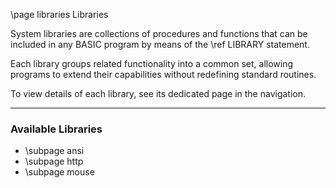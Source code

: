 \page libraries Libraries

System libraries are collections of procedures and functions that can be included in any BASIC program by means of the \ref LIBRARY statement.

Each library groups related functionality into a common set, allowing programs to extend their capabilities without redefining standard routines.

To view details of each library, see its dedicated page in the navigation.

---

### Available Libraries

* \subpage ansi
* \subpage http
* \subpage mouse
